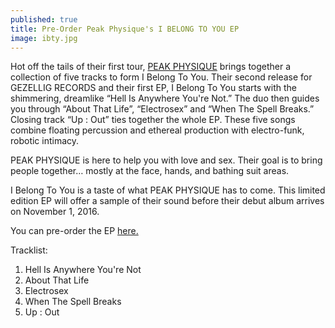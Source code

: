 ```yaml
---
published: true
title: Pre-Order Peak Physique's I BELONG TO YOU EP
image: ibty.jpg
---
```

Hot off the tails of their first tour, [PEAK PHYSIQUE](http://www.ilovepeakphysique.com) brings together a collection of five tracks to form I Belong To You. Their second release for GEZELLIG RECORDS and their first EP, I Belong To You starts with the shimmering, dreamlike “Hell Is Anywhere You're Not.” The duo then guides you through “About That Life”, “Electrosex” and “When The Spell Breaks.”  Closing track “Up : Out” ties together the whole EP. These five songs combine floating percussion and ethereal production with electro-funk, robotic intimacy.

PEAK PHYSIQUE is here to help you with love and sex. Their goal is to bring people together… mostly at the face, hands, and bathing suit areas.  

I Belong To You is a taste of what PEAK PHYSIQUE has to come. This limited edition EP will offer a sample of their sound before their debut album arrives on November 1, 2016.

You can pre-order the EP [here.](http://gezelligrecords.com/releases/peak-physique-i-belong-to-you)

Tracklist:

1. Hell Is Anywhere You're Not
2. About That Life
3. Electrosex
4. When The Spell Breaks
5. Up : Out
